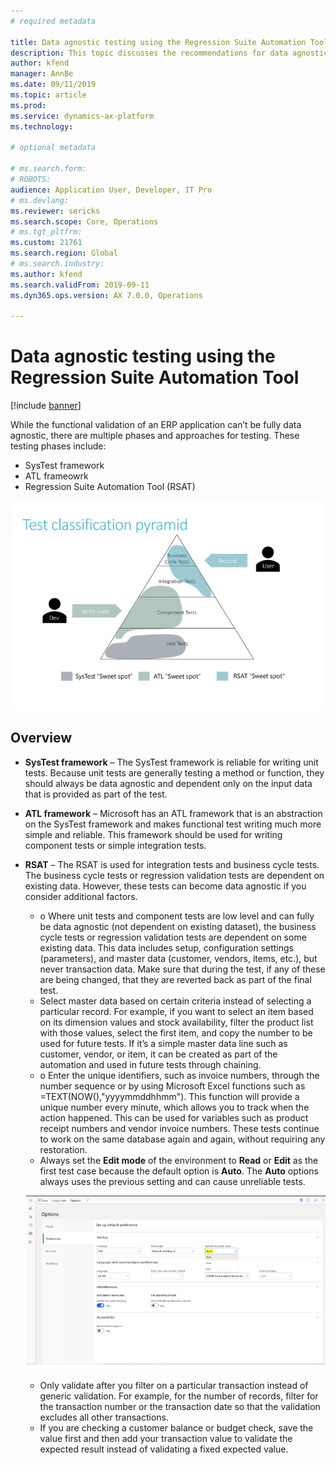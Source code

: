 ```yaml
---
# required metadata

title: Data agnostic testing using the Regression Suite Automation Tool
description: This topic discusses the recommendations for data agnostic testing using the Regression Suite Automation Tool.
author: kfend
manager: AnnBe
ms.date: 09/11/2019
ms.topic: article
ms.prod: 
ms.service: dynamics-ax-platform
ms.technology: 

# optional metadata

# ms.search.form:
# ROBOTS: 
audience: Application User, Developer, IT Pro
# ms.devlang: 
ms.reviewer: sericks
ms.search.scope: Core, Operations
# ms.tgt_pltfrm: 
ms.custom: 21761
ms.search.region: Global
# ms.search.industry: 
ms.author: kfend
ms.search.validFrom: 2019-09-11
ms.dyn365.ops.version: AX 7.0.0, Operations

---
```


# Data agnostic testing using the Regression Suite Automation Tool

[!include [banner](../includes/banner.md)]

While the functional validation of an ERP application can’t be fully data agnostic, there are multiple phases and approaches for testing. These testing phases include:  

- SysTest framework
- ATL frameowrk
- Regression Suite Automation Tool (RSAT)

[![Test classification pyramid](./media/rsat-data-agnostic-testing-01.PNG)](./media/rsat-data-agnostic-testing-01.PNG)

## Overview
-	**SysTest framework** – The SysTest framework is reliable for writing unit tests. Because unit tests are generally testing a method or function, they should always be data agnostic and dependent only on the input data that is provided as part of the test.
-	**ATL framework** – Microsoft has an ATL framework that is an abstraction on the SysTest framework and makes functional test writing much more simple and reliable. This framework should be used for writing component tests or simple integration tests.
-	**RSAT** – The RSAT is used for integration tests and business cycle tests. The business cycle tests or regression validation tests are dependent on existing data. However, these tests can become data agnostic if you consider additional factors. 

    - o	Where unit tests and component tests are low level and can fully be data agnostic (not dependent on existing dataset), the business cycle tests or regression validation tests are dependent on some existing data. This data includes setup, configuration settings (parameters), and master data (customer, vendors, items, etc.), but never transaction data. Make sure that during the test, if any of these are being changed, that they are reverted back as part of the final test.
    - Select master data based on certain criteria instead of selecting a particular record. For example, if you want to select an item based on its dimension values and stock availability, filter the product list with those values, select the first item, and copy the number to be used for future tests. If it’s a simple master data line such as customer, vendor, or item, it can be created as part of the automation and used in future tests through chaining. 
    - o	Enter the unique identifiers, such as invoice numbers, through the number sequence or by using Microsoft Excel functions such as =TEXT(NOW(),"yyyymmddhhmm"). This function will provide a unique number every minute, which allows you to track when the action happened. This can be used for variables such as product receipt numbers and vendor invoice numbers. These tests continue to work on the same database again and again, without requiring any restoration.
    - Always set the **Edit mode** of the environment to **Read** or **Edit** as the first test case because the default option is **Auto**. The **Auto** options always uses the previous setting and can cause unreliable tests. 
 
    [![Options page, Performance tab](./media/rsat-data-agnostic-testing-02.PNG)](./media/rsat-data-agnostic-testing-02.PNG)
 
    - Only validate after you filter on a particular transaction instead of generic validation. For example, for the number of records, filter for the transaction number or the transaction date so that the validation excludes all other transactions. 
    - If you are checking a customer balance or budget check, save the value first and then add your transaction value to validate the expected result instead of validating a fixed expected value. 
 
